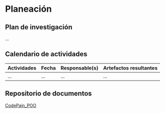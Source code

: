 # Planeación

## Plan de investigación

...

## Calendario de actividades

| Actividades | Fecha | Responsable(s) | Artefactos resultantes |
| ----------- | ----- | -------------- | ---------------------- |
| ... | ... | ... | ... |

## Repositorio de documentos

[CodePain_POO](https://github.com/JoshuaMeza/CodePain_POO)